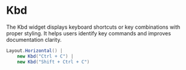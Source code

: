 # Kbd

The Kbd widget displays keyboard shortcuts or key combinations with proper styling. It helps users identify key commands and improves documentation clarity.

```csharp demo-below
Layout.Horizontal() | 
    new Kbd("Ctrl + C") | 
    new Kbd("Shift + Ctrl + C")
```

<WidgetDocs Type="Ivy.Kbd" ExtensionTypes="Ivy.KbdExtensions"  SourceUrl="https://github.com/Ivy-Interactive/Ivy-Framework/blob/main/Ivy/Widgets/Primitives/Kbd.cs"/> 